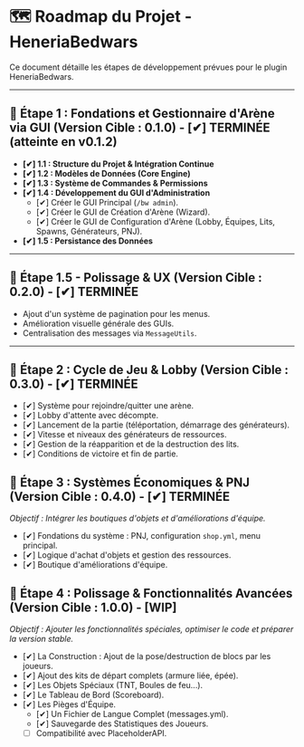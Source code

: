 # 🗺️ Roadmap du Projet - HeneriaBedwars

Ce document détaille les étapes de développement prévues pour le plugin HeneriaBedwars.

---

## 🎯 **Étape 1 : Fondations et Gestionnaire d'Arène via GUI (Version Cible : 0.1.0) - [✔] TERMINÉE (atteinte en v0.1.2)**
* **[✔] 1.1 : Structure du Projet & Intégration Continue**
* **[✔] 1.2 : Modèles de Données (Core Engine)**
* **[✔] 1.3 : Système de Commandes & Permissions**
* **[✔] 1.4 : Développement du GUI d'Administration**
    * [✔] Créer le GUI Principal (`/bw admin`).
    * [✔] Créer le GUI de Création d'Arène (Wizard).
    * [✔] Créer le GUI de Configuration d'Arène (Lobby, Équipes, Lits, Spawns, Générateurs, PNJ).
* **[✔] 1.5 : Persistance des Données**

---

## 🎯 **Étape 1.5 - Polissage & UX (Version Cible : 0.2.0) - [✔] TERMINÉE**
* Ajout d'un système de pagination pour les menus.
* Amélioration visuelle générale des GUIs.
* Centralisation des messages via `MessageUtils`.

---

## 🎯 **Étape 2 : Cycle de Jeu & Lobby (Version Cible : 0.3.0) - [✔] TERMINÉE**
* [✔] Système pour rejoindre/quitter une arène.
* [✔] Lobby d'attente avec décompte.
* [✔] Lancement de la partie (téléportation, démarrage des générateurs).
* [✔] Vitesse et niveaux des générateurs de ressources.
* [✔] Gestion de la réapparition et de la destruction des lits.
* [✔] Conditions de victoire et fin de partie.

## 🎯 **Étape 3 : Systèmes Économiques & PNJ (Version Cible : 0.4.0) - [✔] TERMINÉE**
*Objectif : Intégrer les boutiques d'objets et d'améliorations d'équipe.*

* [✔] Fondations du système : PNJ, configuration `shop.yml`, menu principal.
* [✔] Logique d'achat d'objets et gestion des ressources.
* [✔] Boutique d'améliorations d'équipe.

## 🎯 **Étape 4 : Polissage & Fonctionnalités Avancées (Version Cible : 1.0.0) - [WIP]**
*Objectif : Ajouter les fonctionnalités spéciales, optimiser le code et préparer la version stable.*

* [✔] La Construction : Ajout de la pose/destruction de blocs par les joueurs.
* [✔] Ajout des kits de départ complets (armure liée, épée).
 * [✔] Les Objets Spéciaux (TNT, Boules de feu...).
* [✔] Le Tableau de Bord (Scoreboard).
* [✔] Les Pièges d'Équipe.
  * [✔] Un Fichier de Langue Complet (messages.yml).
  * [✔] Sauvegarde des Statistiques des Joueurs.
  * [ ] Compatibilité avec PlaceholderAPI.
